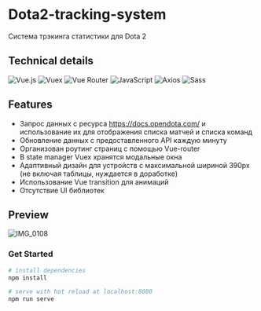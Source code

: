 # Dota2-tracking-system
Cистема трэкинга статистики для Dota 2

## Technical details

![Vue.js](https://img.shields.io/badge/Vue.js-35495E?style=for-the-badge&logo=vuedotjs&logoColor=4FC08D)
![Vuex](https://img.shields.io/badge/VueX-35495E?style=for-the-badge&logo=vuedotjs&logoColor=4FC08D)
![Vue Router](https://img.shields.io/badge/VueRouter-35495E?style=for-the-badge&logo=vuedotjs&logoColor=4FC08D)
![JavaScript](https://img.shields.io/badge/JavaScript-323330?style=for-the-badge&logo=javascript&logoColor=F7DF1E)
![Axios](https://img.shields.io/badge/Axios-100000?style=for-the-badge&logo=axios&logoColor=white)
![Sass](https://img.shields.io/badge/Sass-CC6699?style=for-the-badge&logo=sass&logoColor=white)

## Features
* Запрос данных с ресурса https://docs.opendota.com/ и использование их для отображения списка матчей и списка команд
* Обновление данных с предоставленного API каждую минуту
* Организован роутинг страниц с помощью Vue-router
* В state manager Vuex хранятся модальные окна
* Адаптивный дизайн для устройств с максимальной шириной 390px (не включая таблицы, нуждается в доработке)
* Использование Vue transition для анимаций
* Отсутствие UI библиотек

## Preview
![IMG_0108](https://user-images.githubusercontent.com/95074782/196056679-4e40902d-b6ba-4214-a71b-2888756d121f.gif)


### Get Started
``` bash
# install dependencies
npm install

# serve with hot reload at localhost:8080
npm run serve

```
